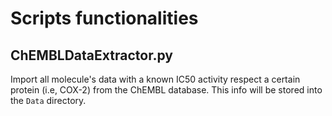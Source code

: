 # Scripts functionalities
## ChEMBLDataExtractor.py
Import all molecule's data with a known IC50 activity respect a certain protein (i.e, COX-2) from the ChEMBL database. This info will be stored into the `Data` directory.
